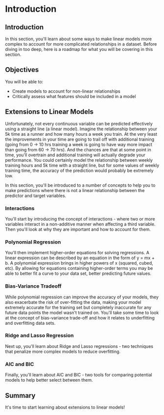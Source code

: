 
# Introduction

## Introduction
In this section, you'll learn about some ways to make linear models more complex to account for more complicated relationships in a dataset. Before diving in too deep, here is a roadmap for what you will be covering in this section.

## Objectives
You will be able to:
* Create models to account for non-linear relationships
* Critically assess what features should be included in a model

##  Extensions to Linear Models

Unfortunately, not every continuous variable can be predicted effectively using a straight line (a linear model). Imagine the relationship between your 5k time as a runner and how many hours a week you train. At the very least the improvements in your time are going to trail off with additional training (going from 0 -> 10 hrs training a week is going to have way more impact than going from 60 -> 70 hrs). And the chances are that at some point in time, you'll overtrain and additional training will actually degrade your performance. You could certainly model the relationship between weekly training hours and 5k time with a straight line, but for some values of weekly training time, the accuracy of the prediction would probably be extremely low.

In this section, you'll be introduced to a number of concepts to help you to make predictions where there is not a linear relationship between the predictor and target variables.

### Interactions

You'll start by introducing the concept of interactions - where two or more variables interact in a non-additive manner when affecting a third variable. Then you'll look at why they are important and how to account for them.

### Polynomial Regression

You'll then implement higher-order equations for solving regressions. A linear expression can be described by an equation in the form of y = mx + b. A polynomial expression brings in higher powers of x (squared, cubed, etc). By allowing for equations containing higher-order terms you may be able to better fit a curve to your data set, better predicting future values.

### Bias-Variance Tradeoff

While polynomial regression can improve the accuracy of your models, they also exacerbate the risk of over-fitting the data, making your model extremely accurate for the training set but completely inaccurate for any future data points the model wasn't trained on. You'll take some time to look at the concept of bias-variance trade-off and how it relates to underfitting and overfitting data sets.

### Ridge and Lasso Regression

Next up, you'll learn about Ridge and Lasso regressions - two techniques that penalize more complex models to reduce overfitting.

### AIC and BIC

Finally, you'll learn about AIC and BIC - two tools for comparing potential models to help better select between them. 


## Summary

It's time to start learning about extensions to linear models!
